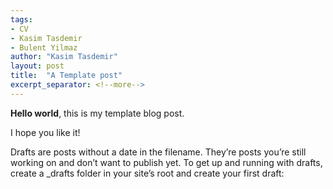 ```yaml
---
tags:
- CV
- Kasim Tasdemir
- Bulent Yilmaz
author: "Kasim Tasdemir"
layout: post
title:  "A Template post"
excerpt_separator: <!--more-->
---
```


**Hello world**, this is my template blog post.

I hope you like it!

<!--more-->

Drafts are posts without a date in the filename. They’re posts you’re still working on and don’t want to publish yet. To get up and running with drafts, create a _drafts folder in your site’s root and create your first draft:
